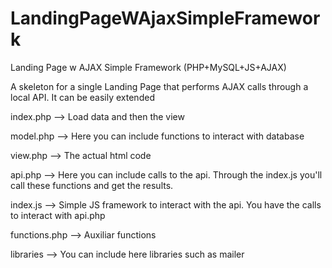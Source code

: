 LandingPageWAjaxSimpleFramework
===============================

Landing Page w AJAX Simple Framework (PHP+MySQL+JS+AJAX)

A skeleton for a single Landing Page that performs AJAX calls through a local API. It can be easily extended

index.php
  --> Load data and then the view

model.php
  --> Here you can include functions to interact with database
  
view.php
  --> The actual html code
  
api.php
  --> Here you can include calls to the api. Through the index.js you'll call these functions and get the results.
  
index.js
  --> Simple JS framework to interact with the api. You have the calls to interact with api.php
  
functions.php
  --> Auxiliar functions
  
libraries
  --> You can include here libraries such as mailer
